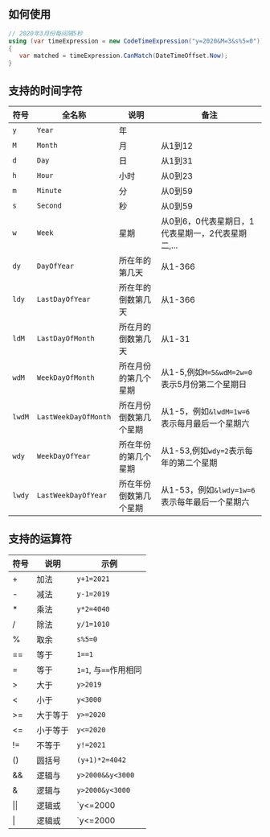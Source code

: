 
## 如何使用
 ```csharp
 // 2020年3月份每间隔5秒
 using (var timeExpression = new CodeTimeExpression("y=2020&M=3&s%5=0"))
{
    var matched = timeExpression.CanMatch(DateTimeOffset.Now);
}
 ```


## 支持的时间字符
| 符号 | 全名称 | 说明 | 备注|
|--|--|--|--|
|`y`|`Year`|年|
|`M`|`Month`|月|从1到12|
|`d`|`Day`|日|从1到31|
|`h`|`Hour`|小时|从0到23|
|`m`|`Minute`|分|从0到59|
|`s`|`Second`|秒|从0到59|
|`w`|`Week`|星期|从0到6，0代表星期日，1代表星期一，2代表星期二,...|
|`dy`|`DayOfYear`|所在年的第几天|从1-366|
|`ldy`|`LastDayOfYear`|所在年的倒数第几天|从1-366|
|`ldM`|`LastDayOfMonth`|所在月的倒数第几天|从1-31|
|`wdM`|`WeekDayOfMonth`|所在月份的第几个星期|从1-5,例如`M=5&wdM=2w=0`表示5月份第二个星期日|
|`lwdM`|`LastWeekDayOfMonth`|所在月份倒数第几个星期|从1-5，例如`&lwdM=1w=6`表示每月最后一个星期六|
|`wdy`|`WeekDayOfYear`|所在年份的第几个星期|从1-53,例如`wdy=2`表示每年的第二个星期|
|`lwdy`|`LastWeekDayOfYear`|所在年份倒数第几个星期|从1-53，例如`&lwdy=1w=6`表示每年最后一个星期六|

## 支持的运算符
| 符号 | 说明 | 示例|
|--|--|--|
| + |加法|`y+1=2021`|
| - |减法|`y-1=2019`|
| * |乘法|`y*2=4040`|
| / |除法|`y/1=1010`|
| % |取余|`s%5=0`|
| == |等于|  `1==1`|
| = |等于| `1=1`, 与`==`作用相同|
| > |大于|`y>2019`|
| < |小于|`y<3000`|
| >= |大于等于|`y>=2020`|
| <= |小于等于|`y<=2020`|
| != |不等于|`y!=2021`|
| ()| 圆括号|`(y+1)*2=4042`|
| &&| 逻辑与|`y>2000&&y<3000`|
| &| 逻辑与|`y>2000&y<3000`|
| \|\| | 逻辑或| `y<=2000||y>=2020`,与`&&`作用相同|
| \| | 逻辑或| `y<=2000|y>=2020`,与`||`作用相同，|
